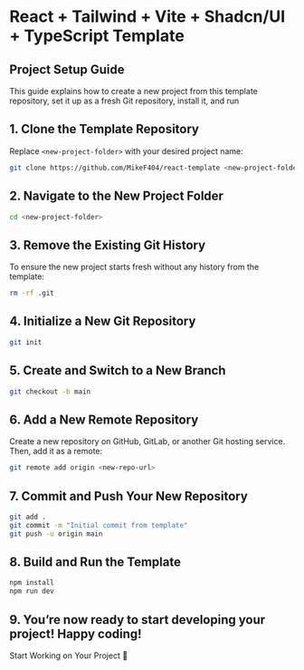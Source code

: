 # React + Tailwind + Vite + Shadcn/UI + TypeScript Template

## Project Setup Guide

This guide explains how to create a new project from this template repository, set it up as a fresh Git repository, install it, and run

## 1. Clone the Template Repository

Replace `<new-project-folder>` with your desired project name:

```sh
git clone https://github.com/MikeF404/react-template <new-project-folder>
```

## 2. Navigate to the New Project Folder

```sh
cd <new-project-folder>
```

## 3. Remove the Existing Git History

To ensure the new project starts fresh without any history from the template:

```sh
rm -rf .git
```

## 4. Initialize a New Git Repository

```sh
git init
```

## 5. Create and Switch to a New Branch

```sh
git checkout -b main
```

## 6. Add a New Remote Repository

Create a new repository on GitHub, GitLab, or another Git hosting service. Then, add it as a remote:

```sh
git remote add origin <new-repo-url>
```

## 7. Commit and Push Your New Repository

```sh
git add .
git commit -m "Initial commit from template"
git push -u origin main
```

## 8. Build and Run the Template

```bash
npm install
npm run dev
```

## 9. You’re now ready to start developing your project! Happy coding!

Start Working on Your Project 🚀
